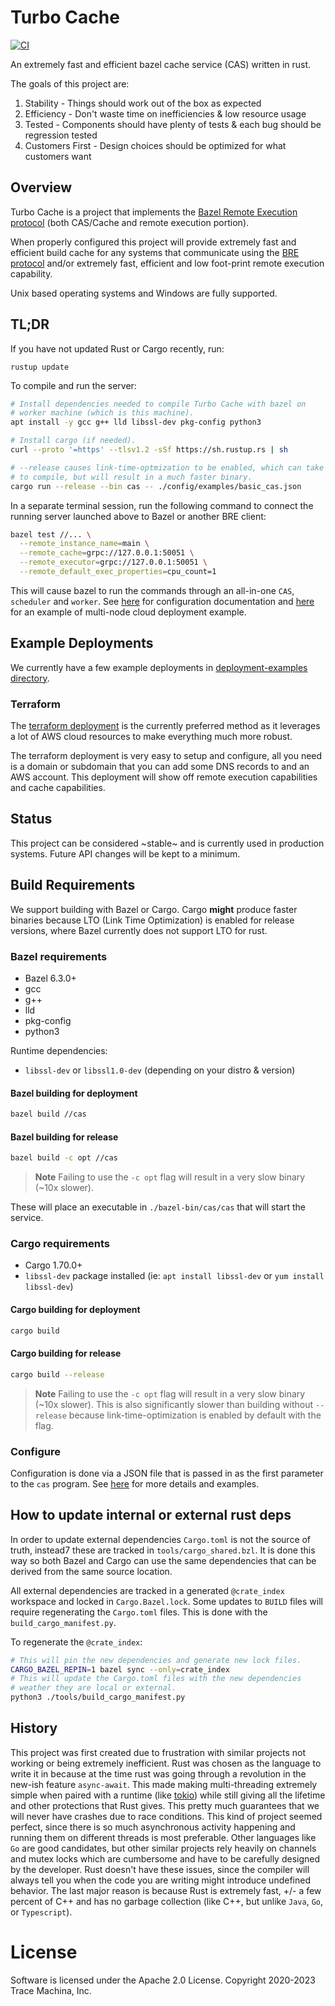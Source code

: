 # Turbo Cache

[![CI](https://github.com/allada/turbo-cache/workflows/CI/badge.svg)](https://github.com/allada/turbo-cache/actions/workflows/main.yml)

An extremely fast and efficient bazel cache service (CAS) written in rust.

The goals of this project are:
1. Stability - Things should work out of the box as expected
2. Efficiency - Don't waste time on inefficiencies &amp; low resource usage
3. Tested - Components should have plenty of tests &amp; each bug should be regression tested
4. Customers First - Design choices should be optimized for what customers want

## Overview

Turbo Cache is a project that implements the [Bazel Remote Execution protocol](https://github.com/bazelbuild/remote-apis) (both CAS/Cache and remote execution portion).

When properly configured this project will provide extremely fast and efficient build cache for any systems that communicate using the [BRE protocol](https://github.com/bazelbuild/remote-apis/blob/main/build/bazel/remote/execution/v2/remote_execution.proto) and/or extremely fast, efficient and low foot-print remote execution capability.

Unix based operating systems and Windows are fully supported.

## TL;DR

If you have not updated Rust or Cargo recently, run:

`rustup update`

To compile and run the server:
```sh
# Install dependencies needed to compile Turbo Cache with bazel on
# worker machine (which is this machine).
apt install -y gcc g++ lld libssl-dev pkg-config python3

# Install cargo (if needed).
curl --proto '=https' --tlsv1.2 -sSf https://sh.rustup.rs | sh

# --release causes link-time-optmization to be enabled, which can take a while
# to compile, but will result in a much faster binary.
cargo run --release --bin cas -- ./config/examples/basic_cas.json
```
In a separate terminal session, run the following command to connect the running server launched above to Bazel or another BRE client:
```sh
bazel test //... \
  --remote_instance_name=main \
  --remote_cache=grpc://127.0.0.1:50051 \
  --remote_executor=grpc://127.0.0.1:50051 \
  --remote_default_exec_properties=cpu_count=1
```
This will cause bazel to run the commands through an all-in-one `CAS`, `scheduler` and `worker`. See [here](https://github.com/allada/turbo-cache/tree/master/config) for configuration documentation and [here](https://github.com/allada/turbo-cache/tree/main/deployment-examples/terraform) for an example of multi-node cloud deployment example.

## Example Deployments
We currently have a few example deployments in [deployment-examples directory](https://github.com/allada/turbo-cache/tree/master/deployment-examples).

### Terraform
The [terraform deployment](https://github.com/allada/turbo-cache/tree/master/deployment-examples/terraform) is the currently preferred method as it leverages a lot of AWS cloud resources to make everything much more robust.

The terraform deployment is very easy to setup and configure, all you need is a domain or subdomain that you can add some DNS records to and an AWS account. This deployment will show off remote execution capabilities and cache capabilities.

## Status

This project can be considered ~stable~ and is currently used in production systems. Future API changes will be kept to a minimum.

## Build Requirements
We support building with Bazel or Cargo. Cargo **might** produce faster binaries because LTO (Link Time Optimization) is enabled for release versions, where Bazel currently does not support LTO for rust.

### Bazel requirements
* Bazel 6.3.0+
* gcc
* g++
* lld
* pkg-config
* python3

Runtime dependencies:
* `libssl-dev` or `libssl1.0-dev` (depending on your distro &amp; version)
#### Bazel building for deployment
```sh
bazel build //cas
```
#### Bazel building for release
```sh
bazel build -c opt //cas
```
> **Note**
> Failing to use the `-c opt` flag will result in a very slow binary (~10x slower).

These will place an executable in `./bazel-bin/cas/cas` that will start the service.

### Cargo requirements
* Cargo 1.70.0+
* `libssl-dev` package installed (ie: `apt install libssl-dev` or `yum install libssl-dev`)
#### Cargo building for deployment
```sh
cargo build
```
#### Cargo building for release
```sh
cargo build --release
```
> **Note**
> Failing to use the `-c opt` flag will result in a very slow binary (~10x slower).
> This is also significantly slower than building without `--release` because link-time-optimization
> is enabled by default with the flag.

### Configure

Configuration is done via a JSON file that is passed in as the first parameter to the `cas` program. See [here](https://github.com/allada/turbo-cache/tree/master/config) for more details and examples.

## How to update internal or external rust deps

In order to update external dependencies `Cargo.toml` is not the source of truth, instead7 these are tracked in `tools/cargo_shared.bzl`. It is done this way so both Bazel and Cargo can use the same dependencies that can be derived from the same source location.

All external dependencies are tracked in a generated `@crate_index` workspace and locked in `Cargo.Bazel.lock`. Some updates to `BUILD` files will require regenerating the `Cargo.toml` files. This is done with the `build_cargo_manifest.py`.

To regenerate the `@crate_index`:
```bash
# This will pin the new dependencies and generate new lock files.
CARGO_BAZEL_REPIN=1 bazel sync --only=crate_index
# This will update the Cargo.toml files with the new dependencies
# weather they are local or external.
python3 ./tools/build_cargo_manifest.py
```

## History

This project was first created due to frustration with similar projects not working or being extremely inefficient. Rust was chosen as the language to write it in because at the time rust was going through a revolution in the new-ish feature `async-await`. This made making multi-threading extremely simple when paired with a runtime (like [tokio](https://github.com/tokio-rs/tokio)) while still giving all the lifetime and other protections that Rust gives. This pretty much guarantees that we will never have crashes due to race conditions. This kind of project seemed perfect, since there is so much asynchronous activity happening and running them on different threads is most preferable. Other languages like `Go` are good candidates, but other similar projects rely heavily on channels and mutex locks which are cumbersome and have to be carefully designed by the developer. Rust doesn't have these issues, since the compiler will always tell you when the code you are writing might introduce undefined behavior. The last major reason is because Rust is extremely fast, +/- a few percent of C++ and has no garbage collection (like C++, but unlike `Java`, `Go`, or `Typescript`).

# License

Software is licensed under the Apache 2.0 License. Copyright 2020-2023 Trace Machina, Inc.

